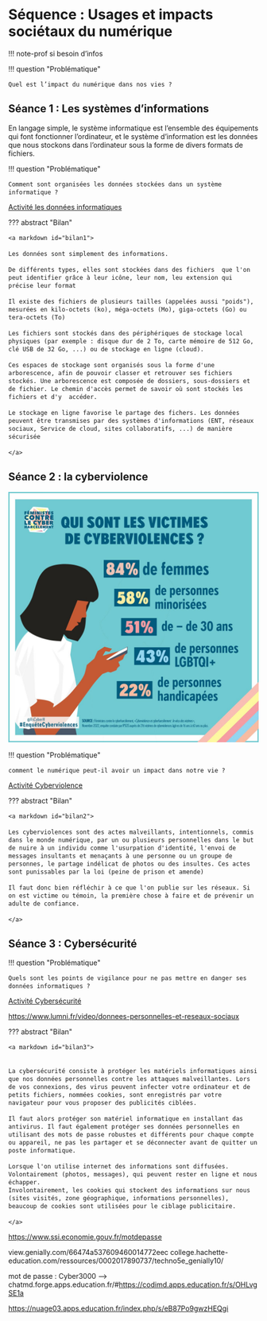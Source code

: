 # Séquence : Usages et impacts sociétaux du numérique

!!! note-prof
    si besoin d’infos


!!! question "Problématique"

    Quel est l’impact du numérique dans nos vies ?

    


## Séance 1 : Les systèmes d’informations


En langage simple, le système informatique est l’ensemble des équipements qui font fonctionner l’ordinateur, et le système d’information est les données que nous stockons dans l’ordinateur sous la forme de divers formats de fichiers.



!!! question "Problématique"


    Comment sont organisées les données stockées dans un système informatique ?

[Activité les données informatiques](../systInformation)


??? abstract "Bilan"

    <a markdown id="bilan1">

    Les données sont simplement des informations.

    De différents types, elles sont stockées dans des fichiers  que l'on peut identifier grâce à leur icône, leur nom, leu extension qui précise leur format

    Il existe des fichiers de plusieurs tailles (appelées aussi "poids"), mesurées en kilo-octets (ko), méga-octets (Mo), giga-octets (Go) ou tera-octets (To)

    Les fichiers sont stockés dans des périphériques de stockage local physiques (par exemple : disque dur de 2 To, carte mémoire de 512 Go, clé USB de 32 Go, ...) ou de stockage en ligne (cloud).

    Ces espaces de stockage sont organisés sous la forme d'une arborescence, afin de pouvoir classer et retrouver ses fichiers stockés. Une arborescence est composée de dossiers, sous-dossiers et de fichier. Le chemin d'accès permet de savoir où sont stockés les fichiers et d'y  accéder.

    Le stockage en ligne favorise le partage des fichers. Les données peuvent être transmises par des systèmes d'informations (ENT, réseaux sociaux, Service de cloud, sites collaboratifs, ...) de manière sécurisée

    </a>

<div style="break-inside: avoid;"></div>


## Séance 2 : la cyberviolence


![](pictures/campCyberHarc.png)


!!! question "Problématique"

    comment le numérique peut-il avoir un impact dans notre vie ?

[Activité Cyberviolence](../cyberviolence)




??? abstract "Bilan"

    <a markdown id="bilan2">

    Les cyberviolences sont des actes malveillants, intentionnels, commis dans le monde numérique, par un ou plusieurs personnelles dans le but de nuire à un individu comme l'usurpation d'identité, l'envoi de messages insultants et menaçants à une personne ou un groupe de personnes, le partage indélicat de photos ou des insultes. Ces actes sont punissables par la loi (peine de prison et amende)

    Il faut donc bien réfléchir à ce que l'on publie sur les réseaux. Si on est victime ou témoin, la première chose à faire et de prévenir un adulte de confiance.

    </a>


## Séance 3 : Cybersécurité

!!! question "Problématique"

    Quels sont les points de vigilance pour ne pas mettre en danger ses données informatiques ?

[Activité Cybersécurité](../cybersecu)







https://www.lumni.fr/video/donnees-personnelles-et-reseaux-sociaux


??? abstract "Bilan"

    <a markdown id="bilan3">


    La cybersécurité consiste à protéger les matériels informatiques ainsi que nos données personnelles contre les attaques malveillantes. Lors de vos connexions, des virus peuvent infecter votre ordinateur et de petits fichiers, nommées cookies, sont enregistrés par votre navigateur pour vous proposer des publicités ciblées.

    Il faut alors protéger son matériel informatique en installant das antivirus. Il faut également protéger ses données personnelles en utilisant des mots de passe robustes et différents pour chaque compte ou appareil, ne pas les partager et se déconnecter avant de quitter un poste informatique.

    Lorsque l'on utilise internet des informations sont diffusées.
    Volontairement (photos, messages), qui peuvent rester en ligne et nous échapper.
    Involontairement, les cookies qui stockent des informations sur nous (sites visités, zone géographique, informations personnelles), beaucoup de cookies sont utilisées pour le ciblage publicitaire.

    </a>



https://www.ssi.economie.gouv.fr/motdepasse

view.genially.com/66474a537609460014772eec
college.hachette-education.com/ressources/0002017890737/techno5e_genially10/

mot de passe : Cyber3000 –> chatmd.forge.apps.education.fr/#https://codimd.apps.education.fr/s/OHLvgSE1a

https://nuage03.apps.education.fr/index.php/s/eB87Po9gwzHEQgi
